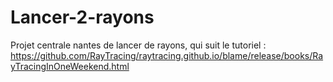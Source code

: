 # Lancer-2-rayons
Projet centrale nantes de lancer de rayons, qui suit le tutoriel : https://github.com/RayTracing/raytracing.github.io/blame/release/books/RayTracingInOneWeekend.html
